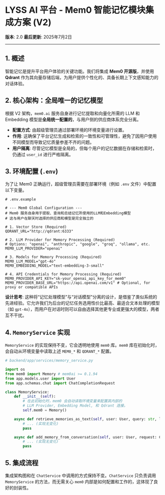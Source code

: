 # LYSS AI 平台 - Mem0 智能记忆模块集成方案 (V2)

**版本**: 2.0
**最后更新**: 2025年7月2日

---

## 1. 概述

智能记忆是提升平台用户体验的关键功能。我们将集成 **Mem0 开源版**，并使用 **Qdrant** 作为其向量存储后端，为用户提供个性化的、具备长期上下文感知能力的对话体验。

## 2. 核心架构：全局唯一的记忆模型

根据 V2 架构，`mem0.ai` 服务自身进行记忆提取和向量化所需的 LLM 和 Embedding 模型是**全局统一配置的**，与用户侧的供应商体系完全分离。

*   **配置方式**: 由超级管理员通过部署环境的环境变量进行设置。
*   **作用**: 这确保了平台记忆生成和检索的一致性和可管理性，避免了因用户使用不同模型而导致记忆质量参差不齐的问题。
*   **用户隔离**: 尽管记忆模型是全局的，但每个用户的记忆数据在存储和检索时，仍通过 `user_id` 进行严格隔离。

## 3. 环境配置 (`.env`)

为了让 Mem0 正确运行，超级管理员需要在部署环境（例如 `.env` 文件）中配置以下变量。

```dotenv
# .env.example

# --- Mem0 Global Configuration ---
# Mem0 服务自身用于提取、查询和总结记忆所使用的LLM和Embedding模型
# 这与用户在聊天时选择的供应商和模型是完全独立的

# 1. Vector Store (Required)
QDRANT_URL="http://qdrant:6333"

# 2. LLM Provider for Memory Processing (Required)
# Options: "openai", "anthropic", "google", "groq", "ollama", etc.
MEM0_LLM_PROVIDER="openai" 

# 3. Models for Memory Processing (Required)
MEM0_LLM_MODEL="gpt-4o"
MEM0_EMBEDDING_MODEL="text-embedding-3-small"

# 4. API Credentials for Memory Processing (Required)
MEM0_PROVIDER_API_KEY="sk-your_openai_api_key_for_mem0"
MEM0_PROVIDER_BASE_URL="https://api.openai.com/v1" # Optional, for proxy or compatible APIs
```

**设计思考**: 这种将“记忆处理模型”与“对话模型”分离的设计，是借鉴了类似系统的先进经验。它允许我们为后台的记忆任务选用性价比最高、最适合文本处理的模型（如 `gpt-4o`），而用户在对话时则可以自由选择其他更专业或更强大的模型，两者互不干扰。

## 4. `MemoryService` 实现

`MemoryService` 的实现保持不变，它会透明地使用 `mem0` 库。`mem0` 库在初始化时，会自动从环境变量中读取上述 `MEM0_*` 和 `QDRANT_*` 配置。

```python
# backend/app/services/memory_service.py

import os
from mem0 import Memory # mem0ai >= 0.1.94
from app.models.user import User
from app.schemas.chat import ChatCompletionRequest

class MemoryService:
    def __init__(self):
        # 在此初始化时，mem0 会自动读取环境变量来配置其内部的
        # LLM Provider, Embedding Model, 和 Qdrant 连接。
        self.mem0 = Memory()

    async def retrieve_memories_as_text(self, user: User, query: str, limit: int = 3) -> str:
        # ... (实现无变化)
        pass

    async def add_memory_from_conversation(self, user: User, request: ChatCompletionRequest, response_text: str):
        # ... (实现无变化)
        pass
```

## 5. 集成流程

集成架构图和在 `ChatService` 中调用的方式保持不变。`ChatService` 只负责调用 `MemoryService` 的方法，而无需关心 `mem0` 内部是如何配置和工作的，这体现了良好的封装性。
